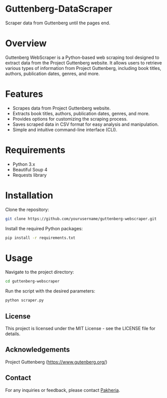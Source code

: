 # Guttenberg-DataScraper
Scraper data from Guttenberg until the pages end.


# Overview
Guttenberg WebScraper is a Python-based web scraping tool designed to extract data from the Project Guttenberg website. It allows users to retrieve various types of information from Project Guttenberg, including book titles, authors, publication dates, genres, and more.

# Features
- Scrapes data from Project Guttenberg website.
- Extracts book titles, authors, publication dates, genres, and more.
- Provides options for customizing the scraping process.
- Saves scraped data in CSV format for easy analysis and manipulation.
- Simple and intuitive command-line interface (CLI).


# Requirements
- Python 3.x
- Beautiful Soup 4
- Requests library

# Installation
Clone the repository:
```bash
git clone https://github.com/yourusername/guttenberg-webscraper.git
```
Install the required Python packages:
```bash
pip install -r requirements.txt
```

# Usage
Navigate to the project directory:
```bash
cd guttenberg-webscraper
```

Run the script with the desired parameters:
```bash
python scraper.py
```

## License
This project is licensed under the MIT License - see the LICENSE file for details.

## Acknowledgements
Project Guttenberg (https://www.gutenberg.org/)

## Contact
For any inquiries or feedback, please contact [Pakheria](https://github.com/Pakheria).
